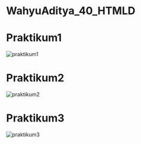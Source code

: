 # WahyuAditya_40_HTMLD
# Praktikum1

![praktikum1](https://user-images.githubusercontent.com/41880161/50831802-a665b080-137e-11e9-8fe3-e748284843a8.JPG)

# Praktikum2

![praktikum2](https://user-images.githubusercontent.com/41880161/50831833-bbdada80-137e-11e9-9c78-33e823c1454b.JPG)

# Praktikum3

![praktikum3](https://user-images.githubusercontent.com/41880161/50831871-e75dc500-137e-11e9-9d7b-252b0756ac7f.JPG)
